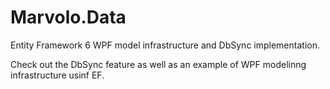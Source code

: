 # Marvolo.Data
Entity Framework 6 WPF model infrastructure and DbSync implementation.

Check out the DbSync feature as well as an example of WPF modelinng infrastructure usinf EF.
